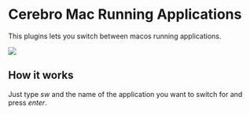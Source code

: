 # Cerebro Mac Running Applications

This plugins lets you switch between macos running applications.

![](preview.jpg)

## How it works

Just type *sw* and the name of the application you want to switch for and press
*enter*.

